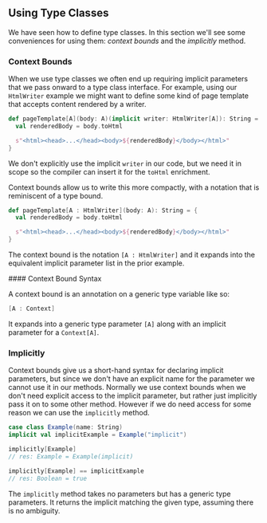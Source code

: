 ## Using Type Classes

We have seen how to define type classes. In this section we'll see some conveniences for using them: *context bounds* and the *implicitly* method.

### Context Bounds

When we use type classes we often end up requiring implicit parameters that we pass onward to a type class interface. For example, using our `HtmlWriter` example we might want to define some kind of page template that accepts content rendered by a writer.

~~~ scala
def pageTemplate[A](body: A)(implicit writer: HtmlWriter[A]): String = {
  val renderedBody = body.toHtml

  s"<html><head>...</head><body>${renderedBody}</body></html>"
}
~~~

We don't explicitly use the implicit `writer` in our code, but we need it in scope so the compiler can insert it for the `toHtml` enrichment.

Context bounds allow us to write this more compactly, with a notation that is reminiscent of a type bound.

~~~ scala
def pageTemplate[A : HtmlWriter](body: A): String = {
  val renderedBody = body.toHtml

  s"<html><head>...</head><body>${renderedBody}</body></html>"
}
~~~

The context bound is the notation `[A : HtmlWriter]` and it expands into the equivalent implicit parameter list in the prior example.

<div class="callout callout-info">
#### Context Bound Syntax

A context bound is an annotation on a generic type variable like so:

~~~ scala
[A : Context]
~~~

It expands into a generic type parameter `[A]` along with an implicit parameter for a `Context[A]`.
</div>

### Implicitly

Context bounds give us a short-hand syntax for declaring implicit parameters, but since we don't have an explicit name for the parameter we cannot use it in our methods. Normally we use context bounds when we don't need explicit access to the implicit parameter, but rather just implicitly pass it on to some other method. However if we do need access for some reason we can use the `implicitly` method.

~~~ scala
case class Example(name: String)
implicit val implicitExample = Example("implicit")

implicitly[Example]
// res: Example = Example(implicit)

implicitly[Example] == implicitExample
// res: Boolean = true
~~~

The `implicitly` method takes no parameters but has a generic type parameters. It returns the implicit matching the given type, assuming there is no ambiguity.
